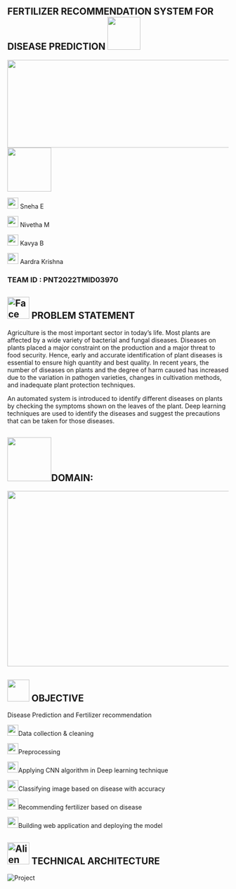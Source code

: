 FERTILIZER RECOMMENDATION SYSTEM FOR DISEASE PREDICTION <img height="75" weight="100" src="https://media2.giphy.com/media/J3SNDqoi8RXjhUi268/giphy.webp?cid=ecf05e47le69wyydfaeea3zlv50967c4i9xft3uihz8tkpvw&rid=giphy.webp&ct=s"> 
-------
<img height=200 width=900 src="https://user-images.githubusercontent.com/101406544/190956061-f1277857-cca1-4230-9eed-6eb9a8e48e04.jpeg">


<img height=100 width=100 src="https://media3.giphy.com/media/Fhl5WREPfoVby/200.webp?cid=ecf05e4719514a4mcpawxc7vmsfyqythmjuyplrzw3l4qlpt&rid=200.webp&ct=s">

<img width="25" height="25" src="https://raw.githubusercontent.com/Tarikul-Islam-Anik/Animated-Fluent-Emojis/master/Emojis/Smilies/Cowboy%20Hat%20Face.png"> Sneha E

<img width="25" height="25" src="https://raw.githubusercontent.com/Tarikul-Islam-Anik/Animated-Fluent-Emojis/master/Emojis/Smilies/Smiling%20Face%20with%20Halo.png"> Nivetha M

<img width="25" height="25" src="https://raw.githubusercontent.com/Tarikul-Islam-Anik/Animated-Fluent-Emojis/master/Emojis/Smilies/Beaming%20Face%20with%20Smiling%20Eyes.png"> Kavya B

<img width="25" height="25" src="https://raw.githubusercontent.com/Tarikul-Islam-Anik/Animated-Fluent-Emojis/master/Emojis/Smilies/Slightly%20Smiling%20Face.png"> Aardra Krishna

<h3><B>TEAM ID</B> : PNT2022TMID03970</h3>


<img height=50 width=50 src="https://raw.githubusercontent.com/Tarikul-Islam-Anik/Animated-Fluent-Emojis/master/Emojis/Smilies/Face%20with%20Monocle.png" alt="Face with Monocle" width="25" height="25" />  PROBLEM STATEMENT 
------

Agriculture is the most important sector in today’s life. Most plants are affected by a wide variety of bacterial and fungal diseases. Diseases on plants placed a major constraint on the production and a major threat to food security. Hence, early and accurate identification of plant diseases is essential to ensure high quantity and best quality. In recent years, the number of diseases on plants and the degree of harm caused has increased due to the variation in pathogen varieties, changes in cultivation methods, and inadequate plant protection techniques. 

An automated system is introduced to identify different diseases on plants by checking the symptoms shown on the leaves of the plant. Deep learning techniques are used to identify the diseases and suggest the precautions that can be taken for those diseases. 



<img height=100 width=100 src="https://media3.giphy.com/media/J6ChY8sAIgiAQ0GdRu/giphy.gif?cid=ecf05e47s6veuo5fqtdypy9x7prgfyt0t5khcz5b1n0duom5&rid=giphy.gif&ct=s">DOMAIN:
-------
<img height=400 width=600 src="https://user-images.githubusercontent.com/101406544/194721603-ad936452-4926-4d49-a73b-05eb4b1437c1.gif">



<img height=50 width=50 src="https://media4.giphy.com/media/GlHV2O0IpxAsRjVsNb/giphy.gif?cid=ecf05e47atsx2lx1m97vqb3pi8ugxy7inv5g0ahypjyzvl98&rid=giphy.gif&ct=s">  OBJECTIVE 
-------
Disease Prediction and Fertilizer recommendation

<img height="25" width="25" src="https://raw.githubusercontent.com/Tarikul-Islam-Anik/Animated-Fluent-Emojis/master/Emojis/Symbols/Small%20Blue%20Diamond.png">Data collection & cleaning

<img height="25" width="25" src="https://raw.githubusercontent.com/Tarikul-Islam-Anik/Animated-Fluent-Emojis/master/Emojis/Symbols/Small%20Blue%20Diamond.png">Preprocessing

<img height="25" width="25" src="https://raw.githubusercontent.com/Tarikul-Islam-Anik/Animated-Fluent-Emojis/master/Emojis/Symbols/Small%20Blue%20Diamond.png">Applying CNN algorithm in Deep learning technique

<img height="25" width="25" src="https://raw.githubusercontent.com/Tarikul-Islam-Anik/Animated-Fluent-Emojis/master/Emojis/Symbols/Small%20Blue%20Diamond.png">Classifying image based on disease with accuracy

<img height="25" width="25" src="https://raw.githubusercontent.com/Tarikul-Islam-Anik/Animated-Fluent-Emojis/master/Emojis/Symbols/Small%20Blue%20Diamond.png">Recommending fertilizer based on disease

<img height="25" width="25" src="https://raw.githubusercontent.com/Tarikul-Islam-Anik/Animated-Fluent-Emojis/master/Emojis/Symbols/Small%20Blue%20Diamond.png">Building web application and deploying the model



<img height=50 width=50 src="https://raw.githubusercontent.com/Tarikul-Islam-Anik/Animated-Fluent-Emojis/master/Emojis/Smilies/Alien%20Monster.png" alt="Alien Monster" width="25" height="25" /> TECHNICAL ARCHITECTURE
-----------
![Project](https://user-images.githubusercontent.com/89697515/189512983-8f4757ef-6f88-4a87-b3c3-9755d09a61e5.png)

